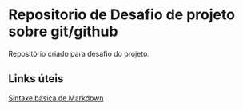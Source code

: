 # Repositorio de Desafio de projeto sobre git/github
Repositório criado para desafio do projeto.

## Links úteis
[Sintaxe básica de Markdown](https://www.markdownguide.org/basic-syntax/)
